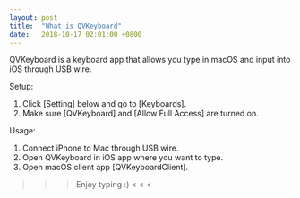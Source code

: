 ```yaml
---
layout: post
title:  "What is QVKeyboard"
date:   2018-10-17 02:01:00 +0800
---
```




QVKeyboard is a keyboard app that allows you type in macOS and input into iOS through USB wire.

Setup:
1. Click [Setting] below and go to [Keyboards].
2. Make sure [QVKeyboard] and [Allow Full Access] are turned on.

Usage:
1. Connect iPhone to Mac through USB wire.
2. Open QVKeyboard in iOS app where you want to type.
3. Open macOS client app [QVKeyboardClient].

> > > Enjoy typing :)  < < <
